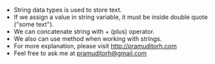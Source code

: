 - String data types is used to store text.
- If we assign a value in string variable, it must be inside double quote ("some text").
- We can concatenate string with + (plus) operator.
- We also can use method when working with strings. 
- For more explanation, please visit <http://pramuditorh.com>
- Feel free to ask me at pramuditorh@gmail.com